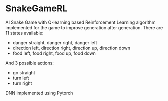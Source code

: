 ﻿# SnakeGameRL

AI Snake Game with Q-learning based Reinforcement Learning algorithm implemented for the game to improve generation after generation.
There are 11 states available:
  - danger straight, danger right, danger left
  - direction left, direction right, direction up, direction down
  - food left, food right, food up, food down

And 3 possible actions:
  - go straight
  - turn left
  - turn right

DNN implemented using Pytorch
  
